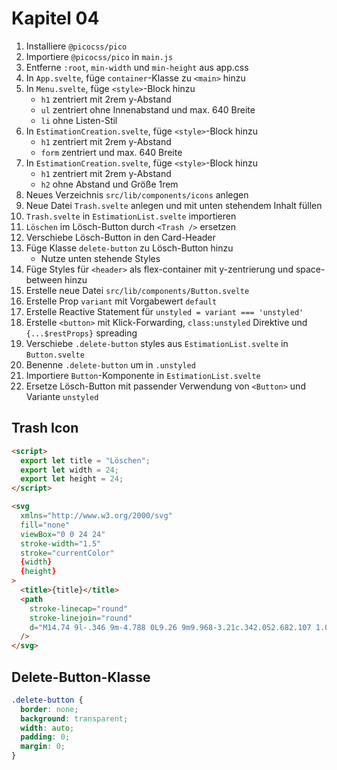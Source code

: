 # Kapitel 04

1. Installiere `@picocss/pico`
2. Importiere `@picocss/pico` in `main.js`
3. Entferne `:root`, `min-width` und `min-height` aus app.css
4. In `App.svelte`, füge `container`-Klasse zu `<main>` hinzu
5. In `Menu.svelte`, füge `<style>`-Block hinzu
   - `h1` zentriert mit 2rem y-Abstand
   - `ul` zentriert ohne Innenabstand und max. 640 Breite
   - `li` ohne Listen-Stil
6. In `EstimationCreation.svelte`, füge `<style>`-Block hinzu
   - `h1` zentriert mit 2rem y-Abstand
   - `form` zentriert und max. 640 Breite
7. In `EstimationCreation.svelte`, füge `<style>`-Block hinzu
   - `h1` zentriert mit 2rem y-Abstand
   - `h2` ohne Abstand und Größe 1rem
8. Neues Verzeichnis `src/lib/components/icons` anlegen
9. Neue Datei `Trash.svelte` anlegen und mit unten stehendem Inhalt füllen
10. `Trash.svelte` in `EstimationList.svelte` importieren
11. `Löschen` im Lösch-Button durch `<Trash />` ersetzen
12. Verschiebe Lösch-Button in den Card-Header
13. Füge Klasse `delete-button` zu Lösch-Button hinzu
    - Nutze unten stehende Styles
14. Füge Styles für `<header>` als flex-container mit y-zentrierung und space-between hinzu
15. Erstelle neue Datei `src/lib/components/Button.svelte`
16. Erstelle Prop `variant` mit Vorgabewert `default`
17. Erstelle Reactive Statement für `unstyled = variant === 'unstyled'`
18. Erstelle `<button>` mit Klick-Forwarding, `class:unstyled` Direktive und `{...$restProps}` spreading
19. Verschiebe `.delete-button` styles aus `EstimationList.svelte` in `Button.svelte`
20. Benenne `.delete-button` um in `.unstyled`
21. Importiere `Button`-Komponente in `EstimationList.svelte`
22. Ersetze Lösch-Button mit passender Verwendung von `<Button>` und Variante `unstyled`

## Trash Icon

```html
<script>
  export let title = "Löschen";
  export let width = 24;
  export let height = 24;
</script>

<svg
  xmlns="http://www.w3.org/2000/svg"
  fill="none"
  viewBox="0 0 24 24"
  stroke-width="1.5"
  stroke="currentColor"
  {width}
  {height}
>
  <title>{title}</title>
  <path
    stroke-linecap="round"
    stroke-linejoin="round"
    d="M14.74 9l-.346 9m-4.788 0L9.26 9m9.968-3.21c.342.052.682.107 1.022.166m-1.022-.165L18.16 19.673a2.25 2.25 0 01-2.244 2.077H8.084a2.25 2.25 0 01-2.244-2.077L4.772 5.79m14.456 0a48.108 48.108 0 00-3.478-.397m-12 .562c.34-.059.68-.114 1.022-.165m0 0a48.11 48.11 0 013.478-.397m7.5 0v-.916c0-1.18-.91-2.164-2.09-2.201a51.964 51.964 0 00-3.32 0c-1.18.037-2.09 1.022-2.09 2.201v.916m7.5 0a48.667 48.667 0 00-7.5 0"
  />
</svg>
```

## Delete-Button-Klasse

```css
.delete-button {
  border: none;
  background: transparent;
  width: auto;
  padding: 0;
  margin: 0;
}
```
